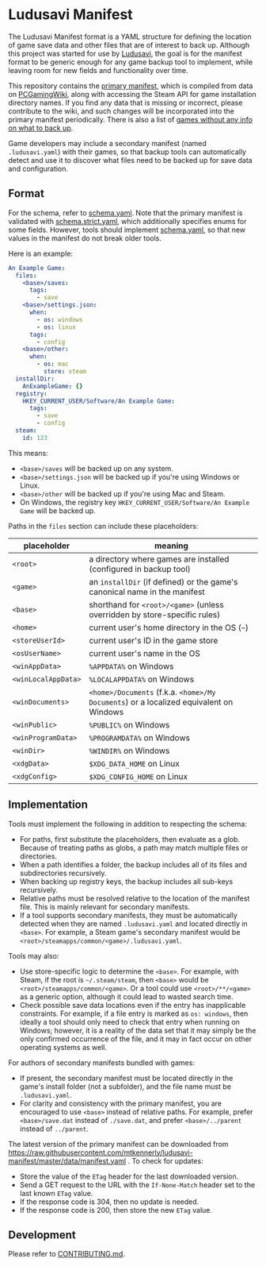 # Ludusavi Manifest
The Ludusavi Manifest format is a YAML structure for defining the location of
game save data and other files that are of interest to back up. Although this
project was started for use by [Ludusavi](https://github.com/mtkennerly/ludusavi),
the goal is for the manifest format to be generic enough for any game backup tool
to implement, while leaving room for new fields and functionality over time.

This repository contains the [primary manifest](data/manifest.yaml), which is
compiled from data on [PCGamingWiki](https://www.pcgamingwiki.com/wiki/Home),
along with accessing the Steam API for game installation directory names.
If you find any data that is missing or incorrect, please contribute to the wiki,
and such changes will be incorporated into the primary manifest periodically.
There is also a list of [games without any info on what to back up](data/missing.md).

Game developers may include a secondary manifest (named `.ludusavi.yaml`) with
their games, so that backup tools can automatically detect and use it to discover
what files need to be backed up for save data and configuration.

## Format
For the schema, refer to [schema.yaml](data/schema.yaml). Note that the primary
manifest is validated with [schema.strict.yaml](data/schema.strict.yaml), which
additionally specifies enums for some fields. However, tools should implement
[schema.yaml](data/schema.yaml), so that new values in the manifest do not break
older tools.

Here is an example:

```yaml
An Example Game:
  files:
    <base>/saves:
      tags:
        - save
    <base>/settings.json:
      when:
        - os: windows
        - os: linux
      tags:
        - config
    <base>/other:
      when:
        - os: mac
          store: steam
  installDir:
    AnExampleGame: {}
  registry:
    HKEY_CURRENT_USER/Software/An Example Game:
      tags:
        - save
        - config
  steam:
    id: 123
```

This means:

* `<base>/saves` will be backed up on any system.
* `<base>/settings.json` will be backed up if you're using Windows or Linux.
* `<base>/other` will be backed up if you're using Mac and Steam.
* On Windows, the registry key `HKEY_CURRENT_USER/Software/An Example Game` will be
  backed up.

Paths in the `files` section can include these placeholders:

| placeholder         | meaning                                                                                |
|---------------------|----------------------------------------------------------------------------------------|
| `<root>`            | a directory where games are installed (configured in backup tool)                      |
| `<game>`            | an `installDir` (if defined) or the game's canonical name in the manifest              |
| `<base>`            | shorthand for `<root>/<game>` (unless overridden by store-specific rules)              |
| `<home>`            | current user's home directory in the OS (`~`)                                          |
| `<storeUserId>`     | current user's ID in the game store                                                    |
| `<osUserName>`      | current user's name in the OS                                                          |
| `<winAppData>`      | `%APPDATA%` on Windows                                                                 |
| `<winLocalAppData>` | `%LOCALAPPDATA%` on Windows                                                            |
| `<winDocuments>`    | `<home>/Documents` (f.k.a. `<home>/My Documents`) or a localized equivalent on Windows |
| `<winPublic>`       | `%PUBLIC%` on Windows                                                                  |
| `<winProgramData>`  | `%PROGRAMDATA%` on Windows                                                             |
| `<winDir>`          | `%WINDIR%` on Windows                                                                  |
| `<xdgData>`         | `$XDG_DATA_HOME` on Linux                                                              |
| `<xdgConfig>`       | `$XDG_CONFIG_HOME` on Linux                                                            |

## Implementation
Tools must implement the following in addition to respecting the schema:

* For paths, first substitute the placeholders, then evaluate as a glob.
  Because of treating paths as globs, a path may match multiple files or
  directories.
* When a path identifies a folder, the backup includes all of its files
  and subdirectories recursively.
* When backing up registry keys, the backup includes all sub-keys recursively.
* Relative paths must be resolved relative to the location of the manifest file.
  This is mainly relevant for secondary manifests.
* If a tool supports secondary manifests, they must be automatically detected
  when they are named `.ludusavi.yaml` and located directly in `<base>`.
  For example, a Steam game's secondary manifest would be `<root>/steamapps/common/<game>/.ludusavi.yaml`.

Tools may also:

* Use store-specific logic to determine the `<base>`. For example,
  with Steam, if the root is `~/.steam/steam`, then `<base>` would be
  `<root>/steamapps/common/<game>`. Or a tool could use `<root>/**/<game>`
  as a generic option, although it could lead to wasted search time.
* Check possible save data locations even if the entry has inapplicable
  constraints. For example, if a file entry is marked as `os: windows`, then
  ideally a tool should only need to check that entry when running on Windows;
  however, it is a reality of the data set that it may simply be the only
  confirmed occurrence of the file, and it may in fact occur on other operating
  systems as well.

For authors of secondary manifests bundled with games:

* If present, the secondary manifest must be located directly in the game's install folder (not a subfolder),
  and the file name must be `.ludusavi.yaml`.
* For clarity and consistency with the primary manifest,
  you are encouraged to use `<base>` instead of relative paths.
  For example, prefer `<base>/save.dat` instead of `./save.dat`,
  and prefer `<base>/../parent` instead of `../parent`.

The latest version of the primary manifest can be downloaded from
https://raw.githubusercontent.com/mtkennerly/ludusavi-manifest/master/data/manifest.yaml .
To check for updates:

* Store the value of the `ETag` header for the last downloaded version.
* Send a GET request to the URL with the `If-None-Match` header set to the
  last known `ETag` value.
* If the response code is 304, then no update is needed.
* If the response code is 200, then store the new `ETag` value.

## Development
Please refer to [CONTRIBUTING.md](CONTRIBUTING.md).
